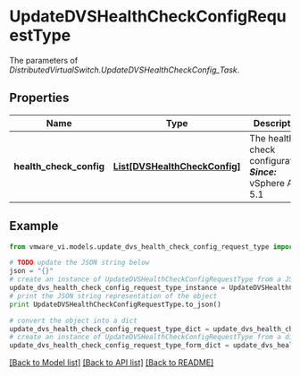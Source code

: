 # UpdateDVSHealthCheckConfigRequestType

The parameters of *DistributedVirtualSwitch.UpdateDVSHealthCheckConfig_Task*. 

## Properties
Name | Type | Description | Notes
------------ | ------------- | ------------- | -------------
**health_check_config** | [**List[DVSHealthCheckConfig]**](DVSHealthCheckConfig.md) | The health check configuration.  ***Since:*** vSphere API 5.1  | 

## Example

```python
from vmware_vi.models.update_dvs_health_check_config_request_type import UpdateDVSHealthCheckConfigRequestType

# TODO update the JSON string below
json = "{}"
# create an instance of UpdateDVSHealthCheckConfigRequestType from a JSON string
update_dvs_health_check_config_request_type_instance = UpdateDVSHealthCheckConfigRequestType.from_json(json)
# print the JSON string representation of the object
print UpdateDVSHealthCheckConfigRequestType.to_json()

# convert the object into a dict
update_dvs_health_check_config_request_type_dict = update_dvs_health_check_config_request_type_instance.to_dict()
# create an instance of UpdateDVSHealthCheckConfigRequestType from a dict
update_dvs_health_check_config_request_type_form_dict = update_dvs_health_check_config_request_type.from_dict(update_dvs_health_check_config_request_type_dict)
```
[[Back to Model list]](../README.md#documentation-for-models) [[Back to API list]](../README.md#documentation-for-api-endpoints) [[Back to README]](../README.md)


